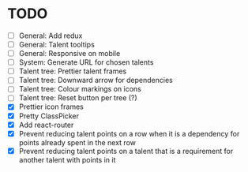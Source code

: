 # TODO

- [ ] General: Add redux
- [ ] General: Talent tooltips
- [ ] General: Responsive on mobile
- [ ] System: Generate URL for chosen talents
- [ ] Talent tree: Prettier talent frames
- [ ] Talent tree: Downward arrow for dependencies
- [ ] Talent tree: Colour markings on icons
- [ ] Talent tree: Reset button per tree (?)
- [x] Prettier icon frames
- [x] Pretty ClassPicker
- [x] Add react-router
- [x] Prevent reducing talent points on a row when it is a dependency for points already spent in the next row
- [x] Prevent reducing talent points on a talent that is a requirement for another talent with points in it
